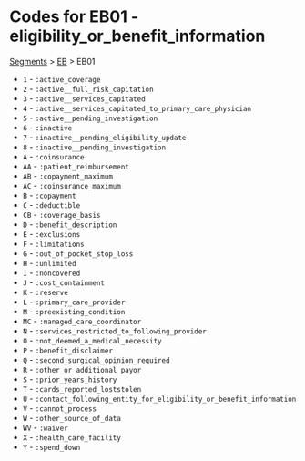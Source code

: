 # Codes for EB01 - eligibility_or_benefit_information
[Segments](../segments.md) > [EB](../segments/EB.md) > EB01
* `1` - `:active_coverage`
* `2` - `:active__full_risk_capitation`
* `3` - `:active__services_capitated`
* `4` - `:active__services_capitated_to_primary_care_physician`
* `5` - `:active__pending_investigation`
* `6` - `:inactive`
* `7` - `:inactive__pending_eligibility_update`
* `8` - `:inactive__pending_investigation`
* `A` - `:coinsurance`
* `AA` - `:patient_reimbursement`
* `AB` - `:copayment_maximum`
* `AC` - `:coinsurance_maximum`
* `B` - `:copayment`
* `C` - `:deductible`
* `CB` - `:coverage_basis`
* `D` - `:benefit_description`
* `E` - `:exclusions`
* `F` - `:limitations`
* `G` - `:out_of_pocket_stop_loss`
* `H` - `:unlimited`
* `I` - `:noncovered`
* `J` - `:cost_containment`
* `K` - `:reserve`
* `L` - `:primary_care_provider`
* `M` - `:preexisting_condition`
* `MC` - `:managed_care_coordinator`
* `N` - `:services_restricted_to_following_provider`
* `O` - `:not_deemed_a_medical_necessity`
* `P` - `:benefit_disclaimer`
* `Q` - `:second_surgical_opinion_required`
* `R` - `:other_or_additional_payor`
* `S` - `:prior_years_history`
* `T` - `:cards_reported_loststolen`
* `U` - `:contact_following_entity_for_eligibility_or_benefit_information`
* `V` - `:cannot_process`
* `W` - `:other_source_of_data`
* `WV` - `:waiver`
* `X` - `:health_care_facility`
* `Y` - `:spend_down`

